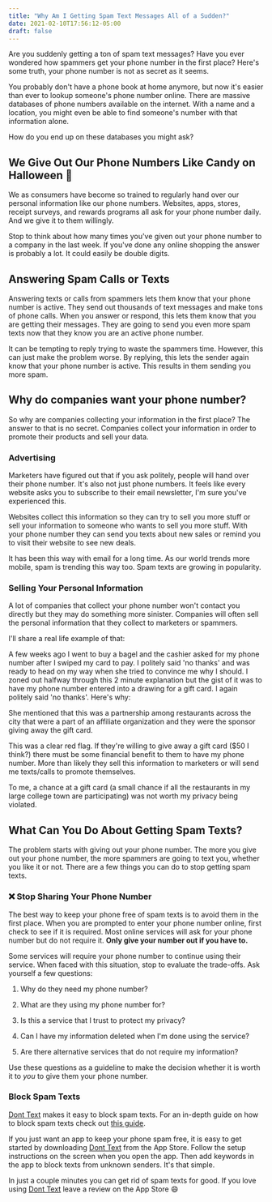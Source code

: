 ```yaml
---
title: "Why Am I Getting Spam Text Messages All of a Sudden?"
date: 2021-02-10T17:56:12-05:00
draft: false
---
```


Are you suddenly getting a ton of spam text messages? Have you ever wondered how spammers get your phone number in the first place? Here's some truth, your phone number is not as secret as it seems.

You probably don't have a phone book at home anymore, but now it's easier than ever to lookup someone's phone number online. There are massive databases of phone numbers available on the internet. With a name and a location, you might even be able to find someone's number with that information alone.

How do you end up on these databases you might ask?

## We Give Out Our Phone Numbers Like Candy on Halloween :jack_o_lantern:

We as consumers have become so trained to regularly hand over our personal information like our phone numbers. Websites, apps, stores, receipt surveys, and rewards programs all ask for your phone number daily. And we give it to them willingly.

Stop to think about how many times you've given out your phone number to a company in the last week. If you've done any online shopping the answer is probably a lot. It could easily be double digits.

## Answering Spam Calls or Texts

Answering texts or calls from spammers lets them know that your phone number is active. They send out thousands of text messages and make tons of phone calls. When you answer or respond, this lets them know that you are getting their messages. They are going to send you even more spam texts now that they know you are an active phone number.

It can be tempting to reply trying to waste the spammers time. However, this can just make the problem worse. By replying, this lets the sender again know that your phone number is active. This results in them sending you more spam.

## Why do companies want your phone number?

So why are companies collecting your information in the first place? The answer to that is no secret. Companies collect your information in order to promote their products and sell your data.

### Advertising

Marketers have figured out that if you ask politely, people will hand over their phone number. It's also not just phone numbers. It feels like every website asks you to subscribe to their email newsletter, I'm sure you've experienced this.

Websites collect this information so they can try to sell you more stuff or sell your information to someone who wants to sell you more stuff. With your phone number they can send you texts about new sales or remind you to visit their website to see new deals.

It has been this way with email for a long time. As our world trends more mobile, spam is trending this way too. Spam texts are growing in popularity.

### Selling Your Personal Information

A lot of companies that collect your phone number won't contact you directly but they may do something more sinister. Companies will often sell the personal information that they collect to marketers or spammers.

I'll share a real life example of that:

A few weeks ago I went to buy a bagel and the cashier asked for my phone number after I swiped my card to pay. I politely said 'no thanks' and was ready to head on my way when she tried to convince me why I should. I zoned out halfway through this 2 minute explanation but the gist of it was to have my phone number entered into a drawing for a gift card. I again politely said 'no thanks'. Here's why:

She mentioned that this was a partnership among restaurants across the city that were a part of an affiliate organization and they were the sponsor giving away the gift card.

This was a clear red flag. If they're willing to give away a gift card ($50 I think?) there must be some financial benefit to them to have my phone number. More than likely they sell this information to marketers or will send me texts/calls to promote themselves.

To me, a chance at a gift card (a small chance if all the restaurants in my large college town are participating) was not worth my privacy being violated.

## What Can You Do About Getting Spam Texts?

The problem starts with giving out your phone number. The more you give out your phone number, the more spammers are going to text you, whether you like it or not. There are a few things you can do to stop getting spam texts.

### :x: Stop Sharing Your Phone Number

The best way to keep your phone free of spam texts is to avoid them in the first place. When you are prompted to enter your phone number online, first check to see if it is required. Most online services will ask for your phone number but do not require it. **Only give your number out if you have to.**

Some services will require your phone number to continue using their service. When faced with this situation, stop to evaluate the trade-offs. Ask yourself a few questions:

1. Why do they need my phone number?

2. What are they using my phone number for?

3. Is this a service that I trust to protect my privacy?

4. Can I have my information deleted when I'm done using the service?

5. Are there alternative services that do not require my information?

Use these questions as a guideline to make the decision whether it is worth it to *you* to give them your phone number.

### Block Spam Texts

[Dont Text](/download) makes it easy to block spam texts. For an in-depth guide on how to block spam texts check out [this guide](/blog/how-to-block-spam-texts-on-iphone).

If you just want an app to keep your phone spam free, it is easy to get started by downloading [Dont Text](/download) from the App Store. Follow the setup instructions on the screen when you open the app. Then add keywords in the app to block texts from unknown senders. It's that simple.

In just a couple minutes you can get rid of spam texts for good. If you love using [Dont Text](/download) leave a review on the App Store :smile:
